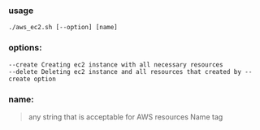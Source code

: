 ### usage
```
./aws_ec2.sh [--option] [name]
```
### options:
```
--create Creating ec2 instance with all necessary resources
--delete Deleting ec2 instance and all resources that created by --create option
```
### name:
> any string that is acceptable for AWS resources Name tag
